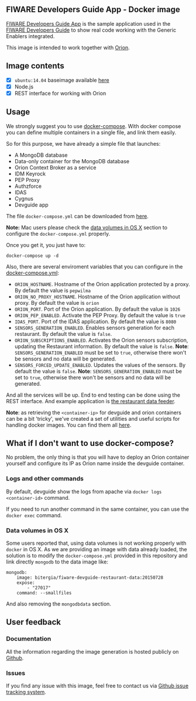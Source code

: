 ## FIWARE Developers Guide App - Docker image

[FIWARE Developers Guide App](https://github.com/Bitergia/fiware-devguide-app) is the sample application used in the [FIWARE Developers Guide](http://www.fiware.org/tour-guide/) to show real code working with the Generic Enablers integrated.

This image is intended to work together with [Orion](https://registry.hub.docker.com/u/bitergia/fiware-orion/).

## Image contents

- [x] `ubuntu:14.04` baseimage available [here](https://hub.docker.com/_/ubuntu/)
- [x] Node.js
- [x] REST interface for working with Orion

## Usage

We strongly suggest you to use [docker-compose](https://docs.docker.com/compose/). With docker compose you can define multiple containers in a single file, and link them easily.

So for this purpose, we have already a simple file that launches:

   * A MongoDB database
   * Data-only container for the MongoDB database
   * Orion Context Broker as a service
   * IDM Keyrock
   * PEP Proxy
   * Authzforce
   * IDAS
   * Cygnus
   * Devguide app

The file `docker-compose.yml` can be downloaded from [here](https://raw.githubusercontent.com/Bitergia/fiware-devguide-app/master/docker/compose/docker-compose.yml).

**Note:** Mac users please check the [data volumes in OS X](#data-volumes-in-os-x) section to configure the `docker-compose.yml` properly.

Once you get it, you just have to:

```
docker-compose up -d
```

Also, there are several enviroment variables that you can configure in the [docker-compose.yml](https://raw.githubusercontent.com/Bitergia/fiware-devguide-app/master/docker/compose/docker-compose.yml):

   * `ORION_HOSTNAME`. Hostname of the Orion application protected by a proxy. By default the value is `pepwilma` 
   * `ORION_NO_PROXY_HOSTNAME`. Hostname of the Orion application without proxy. By default the value is `orion`
   * `ORION_PORT`. Port of the Orion application. By default the value is `1026`
   * `ORION_PEP_ENABLED`. Activate the PEP Proxy. By default the value is `true`
   * `IDAS_PORT`. Port of the IDAS application. By default the value is `8080`
   * `SENSORS_GENERATION_ENABLED`. Enables sensors generation for each restaurant. By default the value is `false`.
   * `ORION_SUBSCRIPTIONS_ENABLED`. Activates the Orion sensors subscription, updating the Restaurant information. By default the value is `false`. **Note**: `SENSORS_GENERATION_ENABLED` must be set to `true`, otherwise there won't be sensors and no data will be generated.
   * `SENSORS_FORCED_UPDATE_ENABLED`. Updates the values of the sensors. By default the value is `false`. **Note**: `SENSORS_GENERATION_ENABLED` must be set to `true`, otherwise there won't be sensors and no data will be generated.

And all the services will be up. End to end testing can be done using the REST interface. And example application is [the restaurant data feeder](https://github.com/Bitergia/fiware-devguide-app/blob/master/server/restaurant_feeder.js).

**Note**: as retrieving the `<container-ip>` for devguide and orion containers can be a bit 'tricky', we've created a set of utilities and useful scripts for handling docker images. You can find them all [here](https://github.com/Bitergia/docker/tree/master/utils).

## What if I don't want to use docker-compose?

No problem, the only thing is that you will have to deploy an Orion container yourself and configure its IP as Orion name inside the devguide container.

### Logs and other commands ###

By default, devguide show the logs from apache via `docker logs <container-id>` command.

If you need to run another command in the same container, you can use the `docker exec` command.

### Data volumes in OS X

Some users reported that, using data volumes is not working properly with `docker` in OS X. As we are providing an image with data already loaded, the solution is to modify the `docker-compose.yml` provided in this repository and link directly `mongodb` to the data image like:

```
mongodb:
    image: bitergia/fiware-devguide-restaurant-data:20150728
    expose:
        - "27017"
    command: --smallfiles
```
And also removing the `mongodbdata` section.

## User feedback

### Documentation

All the information regarding the image generation is hosted publicly on [Github](https://github.com/Bitergia/fiware-devguide-app/tree/master/docker/images/fiware-devguide-app).

### Issues

If you find any issue with this image, feel free to contact us via [Github issue tracking system](https://github.com/Bitergia/fiware-devguide-app/issues).
